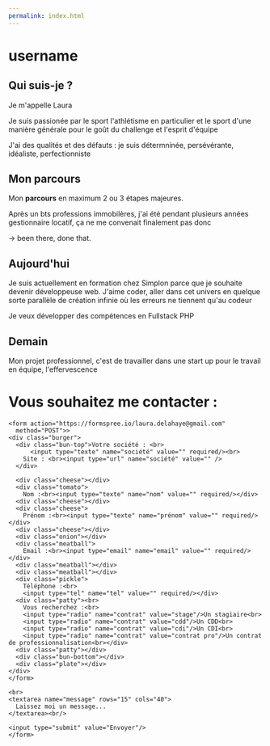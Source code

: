 ```yaml
---
permalink: index.html
---
```


# username

## Qui suis-je ?

Je m'appelle Laura

Je suis passionée par le sport l'athlétisme en particulier et le sport d'une manière générale pour le goût du challenge et l'esprit d'équipe

J'ai des qualités et des défauts :  je suis détermninée, persévérante, idéaliste, perfectionniste

## Mon parcours

Mon **parcours** en maximum 2 ou 3 étapes majeures.

Après un bts professions immobilères, j'ai été pendant plusieurs années gestionnaire locatif, ça ne me convenait finalement pas donc 

-> been there, done that.

## Aujourd'hui

Je suis actuellement en formation chez Simplon parce que je souhaite devenir développeuse web. J'aime coder, aller dans cet univers en quelque sorte parallèle de création infinie où les erreurs ne tiennent qu'au codeur

Je veux développer des compétences en Fullstack PHP

## Demain

Mon projet professionnel, c'est de travailler dans une start up pour le travail en équipe, l'effervescence

<html>
  <head>
    <title>Build-a-Burger</title>
    <meta charset="utf-8" name="viewport" content="width=device-width, initial-scale=1">
    <link rel="stylesheet" href="style.css">
    <link rel="stylesheet" href="ingredients.css">
  </head>
  <body>
    
  <h1>Vous souhaitez me contacter :</h1>
        
      
    <form action="https://formspree.io/laura.delahaye@gmail.com"
      method="POST">>
    <div class="burger">
      <div class="bun-top">Votre société : <br>
          <input type="texte" name="société" value="" required/><br>
        Site : <br><input type="url" name="société" value="" />
      </div>
      
      <div class="cheese"></div>
      <div class="tomato">
        Nom :<br><input type="texte" name="nom" value="" required/></div>
      <div class="cheese"></div>
      <div class="cheese">
        Prénom :<br><input type="texte" name="prénom" value="" required/></div>
      <div class="cheese"></div>
      <div class="onion"></div>
      <div class="meatball">
        Email :<br><input type="email" name="email" value="" required/></div>
      <div class="meatball"></div>
      <div class="meatball"></div>
      <div class="pickle">
        Téléphone :<br> 
        <input type="tel" name="tel" value="" required/></div>
      <div class="patty"><br>
        Vous recherchez :<br> 
        <input type="radio" name="contrat" value="stage"/>Un stagiaire<br>
        <input type="radio" name="contrat" value="cdd"/>Un CDD<br>
        <input type="radio" name="contrat" value="cdi"/>Un CDI<br>
        <input type="radio" name="contrat" value="contrat pro"/>Un contrat de professionnalisation<br></div>
      <div class="patty"></div>
      <div class="bun-bottom"></div>
      <div class="plate"></div>
    </div>
    </form>
    
    <br>
    <textarea name="message" rows="15" cols="40">
      Laissez moi un message...
    </textarea><br/>
    
    <input type="submit" value="Envoyer"/>
    </form>
  </body>
</html>



